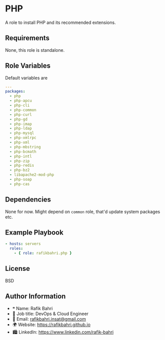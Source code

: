 PHP
===

A role to install PHP and its recommended extensions.

Requirements
------------

None, this role is standalone.

Role Variables
--------------

Default variables are

```yaml
---
packages:
  - php
  - php-apcu
  - php-cli
  - php-common
  - php-curl
  - php-gd
  - php-imap
  - php-ldap
  - php-mysql
  - php-xmlrpc
  - php-xml
  - php-mbstring
  - php-bcmath
  - php-intl
  - php-zip
  - php-redis
  - php-bz2
  - libapache2-mod-php
  - php-soap
  - php-cas
```

Dependencies
------------

None for now. Might depend on `common` role, that'd update system packages etc.

Example Playbook
----------------

```yaml
- hosts: servers
  roles:
    - { role: rafikbahri.php }
```

License
-------

BSD

Author Information
------------------

- ❝ Name: Rafik Bahri
- 📜 Job title: DevOps & Cloud Engineer
- 📧 Email: rafikbahri.insat@gmail.com
- 🌍 Website: https://rafikbahri.github.io
- 🏙️ LinkedIn: https://www.linkedin.com/rafik-bahri

